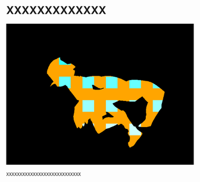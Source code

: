 ﻿# XXXXXXXXXXXXX
![XXXXXXXXXXXX](resource/SceneChangeSilhouette/SceneChangeSilhouette.png "XXXXXXXXXX") 
```cpp
XXXXXXXXXXXXXXXXXXXXXXXXXXXX
```
